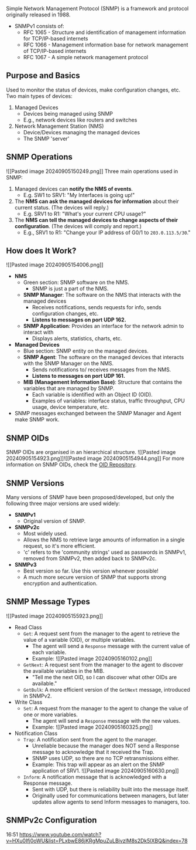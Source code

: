 Simple Network Management Protocol (SNMP) is a framework and protocol originally released in 1988. 
- SNMPv1 consists of:
	- RFC 1065 - Structure and identification of management information for TCP/IP-based internets
	- RFC 1066 - Management information base for network management of TCP/IP-based internets
	- RFC 1067 - A simple network management protocol
## Purpose and Basics
Used to monitor the status of devices, make configuration changes, etc.
Two main types of devices:
1.  Managed Devices
	- Devices being managed using SNMP
	- E.g., network devices like routers and switches
2. Network Management Station (NMS)
	- Device/Devices managing the managed devices
	- The SNMP 'server'
## SNMP Operations
![[Pasted image 20240905150249.png]]
Three main operations used in SNMP:
1. Managed devices can **notify the NMS of events**.
	- E.g. SW1 to SRV1: "My Interfaces is going up!"
2. The **NMS can ask the managed devices for information** about their current status. (The devices will reply.)
	- E.g. SRV1 to R1: "What's your current CPU usage?"
3. The **NMS can tell the managed devices to change aspects of their configuration**. (The devices will comply and report.)
	- E.g., SRV1 to R1: "Change your IP address of G0/1 to `203.0.113.5/30`."
## How does It Work?
![[Pasted image 20240905154006.png]]
- **NMS**
	- Green section: SNMP software on the NMS.
		- SNMP is just a part of the NMS.
	- **SNMP Manager**: The software on the NMS that interacts with the managed devices
		- Receives notifications, sends requests for info, sends configuration changes, etc.
		- **Listens to messages on port UDP 162.**
	- **SNMP Application**: Provides an interface for the network admin to interact with
		- Displays alerts, statistics, charts, etc.
- **Managed Devices**
	- Blue section: SNMP entity on the managed devices.
	- **SNMP Agent**: The software on the managed devices that interacts with the SNMP Manager on the NMS.
		- Sends notifications to/ receives messages from the NMS.
		- **Listens to messages on port UDP 161.**
	- **MIB (Management Information Base)**: Structure that contains the variables that are managed by SNMP.
		- Each variable is identified with an Object ID (OID).
		- Examples of variables: interface status, traffic throughput, CPU usage, device temperature, etc. 
- SNMP messages exchanged between the SNMP Manager and Agent make SNMP work.
## SNMP OIDs
SNMP OIDs are organised in an hierarchical structure.
![[Pasted image 20240905154923.png]]![[Pasted image 20240905154944.png]]
For more information on SNMP OIDs, check the [OID Repository](https://oid-info.com).
## SNMP Versions
Many versions of SNMP have been proposed/developed, but only the following three major versions are used widely:
- **SNMPv1**
	- Original version of SNMP.
- **SNMPv2c**
	- Most widely used.
	- Allows the NMS to retrieve large amounts of information in a single request, so it's more efficient.
	- 'c' refers to the 'community strings' used as passwords in SNMPv1, removed from SNMPv2, then added back to SNMPv2c.
- **SNMPv3**
	- Best version so far. Use this version whenever possible!
	- A much more secure version of SNMP that supports strong encryption and authentication.
## SNMP Message Types
![[Pasted image 20240905155923.png]]
- Read Class
	- `Get`: A request sent from the manager to the agent to retrieve the value of a variable (OID), or multiple variables.
		- The agent will send a `Response` message with the current value of each variable. 
		- Example: ![[Pasted image 20240905160102.png]]
	- `GetNext`: A request sent from the manager to the agent to discover the available variables in the MIB.
		- "Tell me the next OID, so I can discover what other OIDs are available."
	- `GetBulk`: A more efficient version of the `GetNext` message, introduced in SNMPv2.
- Write Class
	- `Set`: A request from the manager to the agent to change the value of one or more variables.
		- The agent will send a `Response` message with the new values.
		- Example: ![[Pasted image 20240905160325.png]]
- Notification Class
	- `Trap`: A notification sent from the agent to the manager. 
		- Unreliable because the manager does NOT send a Response message to acknowledge that it received the Trap.  
		- SNMP uses UDP, so there are no TCP retransmissions either.
		- Example: This trap will appear as an alert on the SNMP application of SRV1. ![[Pasted image 20240905160630.png]]
	- `Inform`: A notification message that is acknowledged with a Response message.
		- Sent with UDP, but there is reliability built into the message itself.
		- Originally used for communications between managers, but later updates allow agents to send Inform messages to managers, too.
## SNMPv2c Configuration
16:51 https://www.youtube.com/watch?v=HXu0Ifj0oWU&list=PLxbwE86jKRgMpuZuLBivzlM8s2Dk5lXBQ&index=78